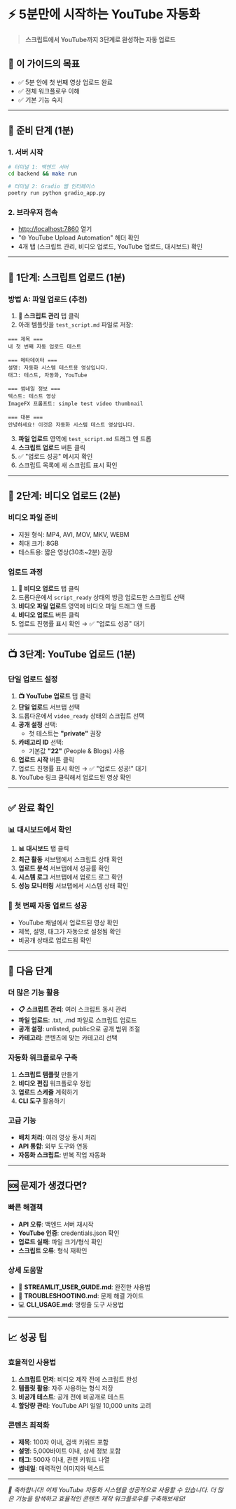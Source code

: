 # ⚡ 5분만에 시작하는 YouTube 자동화

> **스크립트에서 YouTube까지 3단계로 완성하는 자동 업로드**

## 🎯 이 가이드의 목표

- ✅ 5분 안에 첫 번째 영상 업로드 완료
- ✅ 전체 워크플로우 이해
- ✅ 기본 기능 숙지

---

## 🚀 준비 단계 (1분)

### 1. 서버 시작

```bash
# 터미널 1: 백엔드 서버
cd backend && make run

# 터미널 2: Gradio 웹 인터페이스
poetry run python gradio_app.py
```

### 2. 브라우저 접속

- <http://localhost:7860> 열기
- "🌐 YouTube Upload Automation" 헤더 확인
- 4개 탭 (스크립트 관리, 비디오 업로드, YouTube 업로드, 대시보드) 확인

---

## 📝 1단계: 스크립트 업로드 (1분)

### 방법 A: 파일 업로드 (추천)

1. **📝 스크립트 관리** 탭 클릭
2. 아래 템플릿을 `test_script.md` 파일로 저장:

```
=== 제목 ===
내 첫 번째 자동 업로드 테스트

=== 메타데이터 ===
설명: 자동화 시스템 테스트용 영상입니다.
태그: 테스트, 자동화, YouTube

=== 썸네일 정보 ===
텍스트: 테스트 영상
ImageFX 프롬프트: simple test video thumbnail

=== 대본 ===
안녕하세요! 이것은 자동화 시스템 테스트 영상입니다.
```

3. **파일 업로드** 영역에 `test_script.md` 드래그 앤 드롭
4. **스크립트 업로드** 버튼 클릭
5. ✅ "업로드 성공" 메시지 확인
6. 스크립트 목록에 새 스크립트 표시 확인

---

## 🎥 2단계: 비디오 업로드 (2분)

### 비디오 파일 준비

- 지원 형식: MP4, AVI, MOV, MKV, WEBM
- 최대 크기: 8GB
- 테스트용: 짧은 영상(30초~2분) 권장

### 업로드 과정

1. **🎥 비디오 업로드** 탭 클릭
2. 드롭다운에서 `script_ready` 상태의 방금 업로드한 스크립트 선택
3. **비디오 파일 업로드** 영역에 비디오 파일 드래그 앤 드롭
4. **비디오 업로드** 버튼 클릭
5. 업로드 진행률 표시 확인 → ✅ "업로드 성공" 대기

---

## 📺 3단계: YouTube 업로드 (1분)

### 단일 업로드 설정

1. **📺 YouTube 업로드** 탭 클릭
2. **단일 업로드** 서브탭 선택
3. 드롭다운에서 `video_ready` 상태의 스크립트 선택
4. **공개 설정** 선택:
   - 첫 테스트는 **"private"** 권장
5. **카테고리 ID** 선택:
   - 기본값 **"22"** (People & Blogs) 사용
6. **업로드 시작** 버튼 클릭
7. 업로드 진행률 표시 확인 → ✅ "업로드 성공!" 대기
8. YouTube 링크 클릭해서 업로드된 영상 확인

---

## ✅ 완료 확인

### 📊 대시보드에서 확인

1. **📊 대시보드** 탭 클릭
2. **최근 활동** 서브탭에서 스크립트 상태 확인
3. **업로드 분석** 서브탭에서 성공률 확인
4. **시스템 로그** 서브탭에서 업로드 로그 확인
5. **성능 모니터링** 서브탭에서 시스템 상태 확인

### 🎉 첫 번째 자동 업로드 성공

- YouTube 채널에서 업로드된 영상 확인
- 제목, 설명, 태그가 자동으로 설정됨 확인
- 비공개 상태로 업로드됨 확인

---

## 🔄 다음 단계

### 더 많은 기능 활용

- **📋 스크립트 관리**: 여러 스크립트 동시 관리
- **파일 업로드**: .txt, .md 파일로 스크립트 업로드
- **공개 설정**: unlisted, public으로 공개 범위 조절
- **카테고리**: 콘텐츠에 맞는 카테고리 선택

### 자동화 워크플로우 구축

1. **스크립트 템플릿** 만들기
2. **비디오 편집** 워크플로우 정립
3. **업로드 스케줄** 계획하기
4. **CLI 도구** 활용하기

### 고급 기능

- **배치 처리**: 여러 영상 동시 처리
- **API 통합**: 외부 도구와 연동
- **자동화 스크립트**: 반복 작업 자동화

---

## 🆘 문제가 생겼다면?

### 빠른 해결책

- **API 오류**: 백엔드 서버 재시작
- **YouTube 인증**: credentials.json 확인
- **업로드 실패**: 파일 크기/형식 확인
- **스크립트 오류**: 형식 재확인

### 상세 도움말

- 📖 **STREAMLIT_USER_GUIDE.md**: 완전한 사용법
- 🔧 **TROUBLESHOOTING.md**: 문제 해결 가이드
- 💻 **CLI_USAGE.md**: 명령줄 도구 사용법

---

## 📈 성공 팁

### 효율적인 사용법

1. **스크립트 먼저**: 비디오 제작 전에 스크립트 완성
2. **템플릿 활용**: 자주 사용하는 형식 저장
3. **비공개 테스트**: 공개 전에 비공개로 테스트
4. **할당량 관리**: YouTube API 일일 10,000 units 고려

### 콘텐츠 최적화

- **제목**: 100자 이내, 검색 키워드 포함
- **설명**: 5,000바이트 이내, 상세 정보 포함
- **태그**: 500자 이내, 관련 키워드 나열
- **썸네일**: 매력적인 이미지와 텍스트

---

*🎉 축하합니다! 이제 YouTube 자동화 시스템을 성공적으로 사용할 수 있습니다. 더 많은 기능을 탐색하고 효율적인 콘텐츠 제작 워크플로우를 구축해보세요!*
